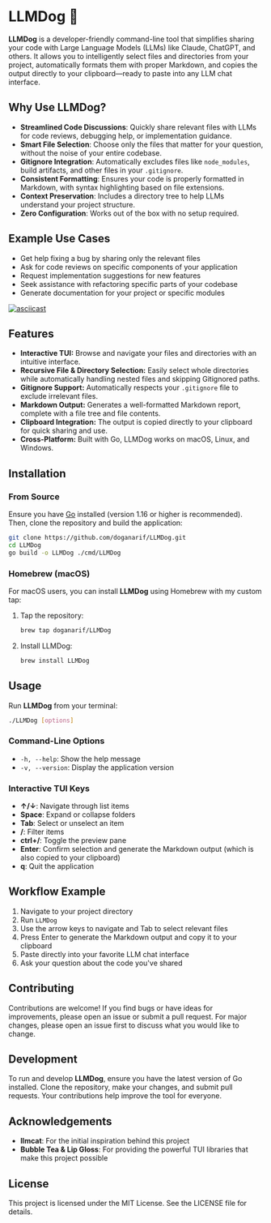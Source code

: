 # LLMDog 🐶

**LLMDog** is a developer-friendly command-line tool that simplifies sharing your code with Large Language Models (LLMs) like Claude, ChatGPT, and others. It allows you to intelligently select files and directories from your project, automatically formats them with proper Markdown, and copies the output directly to your clipboard—ready to paste into any LLM chat interface.

## Why Use LLMDog?

- **Streamlined Code Discussions**: Quickly share relevant files with LLMs for code reviews, debugging help, or implementation guidance.
- **Smart File Selection**: Choose only the files that matter for your question, without the noise of your entire codebase.
- **Gitignore Integration**: Automatically excludes files like `node_modules`, build artifacts, and other files in your `.gitignore`.
- **Consistent Formatting**: Ensures your code is properly formatted in Markdown, with syntax highlighting based on file extensions.
- **Context Preservation**: Includes a directory tree to help LLMs understand your project structure.
- **Zero Configuration**: Works out of the box with no setup required.

## Example Use Cases

- Get help fixing a bug by sharing only the relevant files
- Ask for code reviews on specific components of your application
- Request implementation suggestions for new features
- Seek assistance with refactoring specific parts of your codebase
- Generate documentation for your project or specific modules

[![asciicast](https://asciinema.org/a/lq2kdE5H1efWxz8296EfZVfHk.svg)](https://asciinema.org/a/lq2kdE5H1efWxz8296EfZVfHk)

## Features

- **Interactive TUI:** Browse and navigate your files and directories with an intuitive interface.
- **Recursive File & Directory Selection:** Easily select whole directories while automatically handling nested files and skipping Gitignored paths.
- **Gitignore Support:** Automatically respects your `.gitignore` file to exclude irrelevant files.
- **Markdown Output:** Generates a well-formatted Markdown report, complete with a file tree and file contents.
- **Clipboard Integration:** The output is copied directly to your clipboard for quick sharing and use.
- **Cross-Platform:** Built with Go, LLMDog works on macOS, Linux, and Windows.

## Installation

### From Source

Ensure you have [Go](https://golang.org/) installed (version 1.16 or higher is recommended). Then, clone the repository and build the application:

```bash
git clone https://github.com/doganarif/LLMDog.git
cd LLMDog
go build -o LLMDog ./cmd/LLMDog
```

### Homebrew (macOS)

For macOS users, you can install **LLMDog** using Homebrew with my custom tap:

1. Tap the repository:
   ```bash
   brew tap doganarif/LLMDog
   ```

2. Install LLMDog:
   ```bash
   brew install LLMDog
   ```

## Usage

Run **LLMDog** from your terminal:

```bash
./LLMDog [options]
```

### Command-Line Options

- `-h, --help`: Show the help message
- `-v, --version`: Display the application version

### Interactive TUI Keys

- **↑/↓**: Navigate through list items
- **Space**: Expand or collapse folders
- **Tab**: Select or unselect an item
- **/**: Filter items
- **ctrl+/**: Toggle the preview pane
- **Enter**: Confirm selection and generate the Markdown output (which is also copied to your clipboard)
- **q**: Quit the application

## Workflow Example

1. Navigate to your project directory
2. Run `LLMDog`
3. Use the arrow keys to navigate and Tab to select relevant files
4. Press Enter to generate the Markdown output and copy it to your clipboard
5. Paste directly into your favorite LLM chat interface
6. Ask your question about the code you've shared

## Contributing

Contributions are welcome! If you find bugs or have ideas for improvements, please open an issue or submit a pull request. For major changes, please open an issue first to discuss what you would like to change.

## Development

To run and develop **LLMDog**, ensure you have the latest version of Go installed. Clone the repository, make your changes, and submit pull requests. Your contributions help improve the tool for everyone.

## Acknowledgements

- **llmcat**: For the initial inspiration behind this project
- **Bubble Tea & Lip Gloss**: For providing the powerful TUI libraries that make this project possible

## License

This project is licensed under the MIT License. See the LICENSE file for details.
